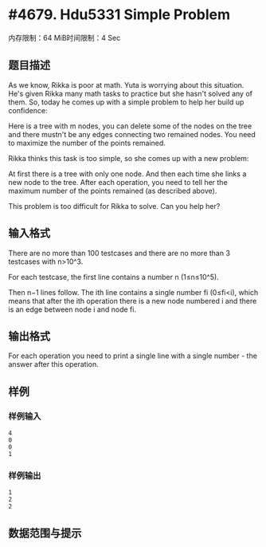 # #4679. Hdu5331 Simple Problem

内存限制：64 MiB时间限制：4 Sec

## 题目描述

As we know, Rikka is poor at math. Yuta is worrying about this situation. He's given Rikka many math tasks to practice but she hasn't solved any of them. So, today he comes up with a simple problem to help her build up confidence:

Here is a tree with m nodes, you can delete some of the nodes on the tree and there mustn't be any edges connecting two remained nodes. You need to maximize the number of the points remained.

Rikka thinks this task is too simple, so she comes up with a new problem:

At first there is a tree with only one node. And then each time she links a new node to the tree. After each operation, you need to tell her the maximum number of the points remained (as described above).

This problem is too difficult for Rikka to solve. Can you help her?

## 输入格式

There are no more than 100 testcases and there are no more than 3 testcases with n>10^3. 

For each testcase, the first line contains a number n (1&le;n&le;10^5).

Then n&minus;1 lines follow. The ith line contains a single number fi (0&le;fi<i), which means that after the ith operation there is a new node numbered i and there is an edge between node i and node fi.

## 输出格式

For each operation you need to print a single line with a single number - the answer after this operation.

## 样例

### 样例输入

    
    4
    0
    0
    1
    

### 样例输出

    
    1
    2
    2
    
    

## 数据范围与提示
